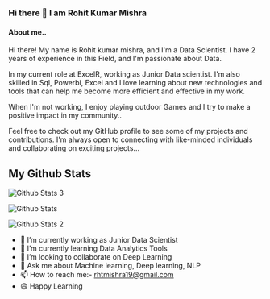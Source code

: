 ### Hi there 👋 I am Rohit Kumar Mishra

#### About me..
Hi there! My name is Rohit kumar mishra, and I'm a Data Scientist. I have 2 years of experience in this Field, and I'm passionate about Data.

In my current role at ExcelR, working as Junior Data scientist. I'm also skilled in Sql, Powerbi, Excel and I love learning about new technologies and tools that can help me become more efficient and effective in my work.

When I'm not working, I enjoy playing outdoor Games and I try to make a positive impact in my community..

Feel free to check out my GitHub profile to see some of my projects and contributions. I'm always open to connecting with like-minded individuals and collaborating on exciting projects...


## My Github Stats

![Github Stats 3](https://github-readme-stats.vercel.app/api?username=rhtmishra19)


![Github Stats](https://github-readme-streak-stats.herokuapp.com/?user=rhtmishra19)

![Github Stats 2](https://github-readme-stats.vercel.app/api/top-langs/?username=rhtmishra19)


- 🔭 I’m currently working as Junior Data Scientist
- 🌱 I’m currently learning Data Analytics Tools
- 👯 I’m looking to collaborate on Deep Learning
- 💬 Ask me about Machine learning, Deep learning, NLP
- 📫 How to reach me:- rhtmishra19@gmail.com
- :smile: Happy Learning

<!--
**rhtmishra19/rhtmishra19** is a ✨ _special_ ✨ repository because its `README.md` (this file) appears on your GitHub profile.

Here are some ideas to get you started:

- 🔭 I’m currently working on ...
- 🌱 I’m currently learning ...
- 👯 I’m looking to collaborate on ...
- 🤔 I’m looking for help with ...
- 💬 Ask me about ...
- 📫 How to reach me: ...
- 😄 Pronouns: ...
- ⚡ Fun fact: ...
-->
